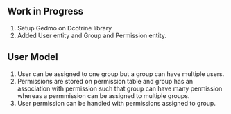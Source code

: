 ## Work in Progress

1. Setup Gedmo on Dcotrine library
2. Added User entity and Group and Permission entity.

## User Model
1.	User can be assigned to one group but a group can have multiple users.
2. 	Permissions are stored on permission table and group has an association with permission such that group can have many permission whereas a permmission can be assigned to multiple groups.
3. 	User permission can be handled with permissions assigned to group.

